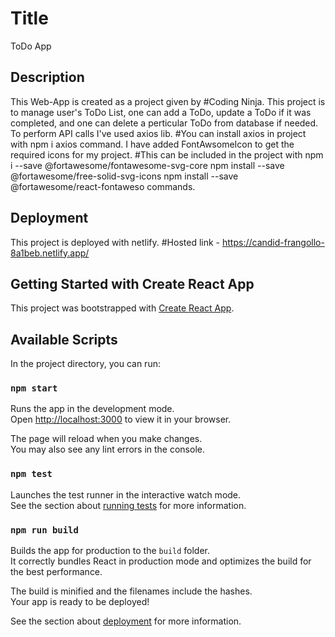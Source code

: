 # Title

ToDo App

## Description

This Web-App is created as a project given by #Coding Ninja. This project is to manage user's ToDo List, one can add a ToDo, update a ToDo if it was completed, and one can delete a perticular ToDo from database if needed.
To perform API calls I've used axios lib. #You can install axios in project with npm i axios command.
I have added FontAwsomeIcon to get the required icons for my project. #This can be included in the project with npm i --save @fortawesome/fontawesome-svg-core
npm install --save @fortawesome/free-solid-svg-icons
npm install --save @fortawesome/react-fontaweso commands.

## Deployment

This project is deployed with netlify. #Hosted link - https://candid-frangollo-8a1beb.netlify.app/

## Getting Started with Create React App

This project was bootstrapped with [Create React App](https://github.com/facebook/create-react-app).

## Available Scripts

In the project directory, you can run:

### `npm start`

Runs the app in the development mode.\
Open [http://localhost:3000](http://localhost:3000) to view it in your browser.

The page will reload when you make changes.\
You may also see any lint errors in the console.

### `npm test`

Launches the test runner in the interactive watch mode.\
See the section about [running tests](https://facebook.github.io/create-react-app/docs/running-tests) for more information.

### `npm run build`

Builds the app for production to the `build` folder.\
It correctly bundles React in production mode and optimizes the build for the best performance.

The build is minified and the filenames include the hashes.\
Your app is ready to be deployed!

See the section about [deployment](https://facebook.github.io/create-react-app/docs/deployment) for more information.
